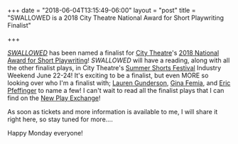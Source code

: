 +++
date = "2018-06-04T13:15:49-06:00"
layout = "post"
title = "SWALLOWED is a 2018 City Theatre National Award for Short Playwriting Finalist"

+++

[*SWALLOWED*](https://newplayexchange.org/plays/90782/swallowed) has been named a finalist for [City Theatre](https://www.citytheatre.com/)'s [2018 National Award for Short Playwriting](https://www.citytheatre.com/national-award-winners)! *SWALLOWED* will have a reading, along with all the other finalist plays, in City Theatre's [Summer Shorts Festival](http://www.arshtcenter.org/Boletos/Calendar/2017-2018-Season/Summer-Shows/Summer-Shorts/) Industry Weekend June 22-24! It's exciting to be a finalist, but even MORE so looking over who I'm a finalist with; [Lauren Gunderson](https://newplayexchange.org/users/152/lauren-gunderson), [Gina Femia](https://newplayexchange.org/users/3221/gina-femia), and [Eric Pfeffinger](https://newplayexchange.org/users/307/eric-pfeffinger) to name a few! I can't wait to read all the finalist plays that I can find on the [New Play Exchange](https://newplayexchange.org/dashboard)!

As soon as tickets and more information is available to me, I will share it right here, so stay tuned for more....

Happy Monday everyone!
